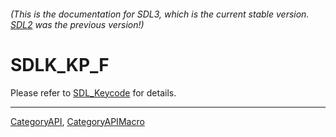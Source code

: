 ###### (This is the documentation for SDL3, which is the current stable version. [SDL2](https://wiki.libsdl.org/SDL2/) was the previous version!)
# SDLK_KP_F

Please refer to [SDL_Keycode](SDL_Keycode) for details.

----
[CategoryAPI](CategoryAPI), [CategoryAPIMacro](CategoryAPIMacro)

